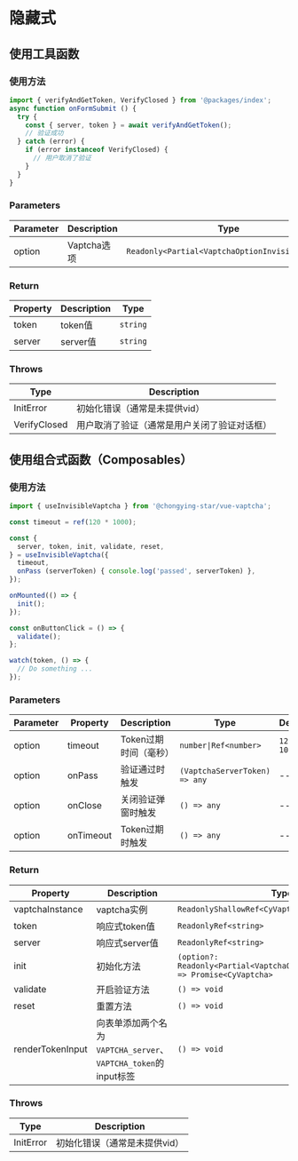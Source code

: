 <!-- cSpell:words instanceof composables -->

<script setup>
</script>

# 隐藏式

## 使用工具函数

### 使用方法

```javascript
import { verifyAndGetToken, VerifyClosed } from '@packages/index';
async function onFormSubmit () {
  try {
    const { server, token } = await verifyAndGetToken();
    // 验证成功
  } catch (error) {
    if (error instanceof VerifyClosed) {
      // 用户取消了验证
    }
  }
}
```

### Parameters

| Parameter | Description | Type                                            |
| --------- | ----------- | ----------------------------------------------- |
| option    | Vaptcha选项 | `Readonly<Partial<VaptchaOptionInvisibleType>>` |

### Return

| Property | Description | Type     |
| -------- | ----------- | -------- |
| token    | token值     | `string` |
| server   | server值    | `string` |

### Throws

| Type         | Description                                  |
| ------------ | -------------------------------------------- |
| InitError    | 初始化错误（通常是未提供vid）                |
| VerifyClosed | 用户取消了验证（通常是用户关闭了验证对话框） |



## 使用组合式函数（Composables）

### 使用方法

```javascript
import { useInvisibleVaptcha } from '@chongying-star/vue-vaptcha';

const timeout = ref(120 * 1000);

const {
  server, token, init, validate, reset,
} = useInvisibleVaptcha({
  timeout,
  onPass (serverToken) { console.log('passed', serverToken) },
});

onMounted(() => {
  init();
});

const onButtonClick = () => {
  validate();
};

watch(token, () => {
  // Do something ...
});
```

### Parameters

| Parameter | Property  | Description           | Type                          | Default      |
| --------- | --------- | --------------------- | ----------------------------- | ------------ |
| option    | timeout   | Token过期时间（毫秒） | `number\|Ref<number>`         | `120 * 1000` |
| option    | onPass    | 验证通过时触发        | `(VaptchaServerToken) => any` | --           |
| option    | onClose   | 关闭验证弹窗时触发    | `() => any`                   | --           |
| option    | onTimeout | Token过期时触发       | `() => any`                   | --           |

### Return

| Property         | Description                                                    | Type                                                                             |
| ---------------- | -------------------------------------------------------------- | -------------------------------------------------------------------------------- |
| vaptchaInstance  | vaptcha实例                                                    | `ReadonlyShallowRef<CyVaptcha\|undefined>`                                       |
| token            | 响应式token值                                                  | `ReadonlyRef<string>`                                                            |
| server           | 响应式server值                                                 | `ReadonlyRef<string>`                                                            |
| init             | 初始化方法                                                     | `(option?: Readonly<Partial<VaptchaOptionInvisibleType>>) => Promise<CyVaptcha>` |
| validate         | 开启验证方法                                                   | `() => void`                                                                     |
| reset            | 重置方法                                                       | `() => void`                                                                     |
| renderTokenInput | 向表单添加两个名为`VAPTCHA_server`、`VAPTCHA_token`的input标签 | `() => void`                                                                     |

### Throws

| Type      | Description                   |
| --------- | ----------------------------- |
| InitError | 初始化错误（通常是未提供vid） |
